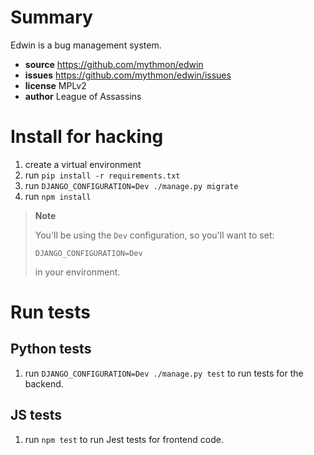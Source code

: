 # Summary

Edwin is a bug management system.

* **source** https://github.com/mythmon/edwin
* **issues** https://github.com/mythmon/edwin/issues
* **license** MPLv2
* **author** League of Assassins


# Install for hacking

1. create a virtual environment
2. run `pip install -r requirements.txt`
3. run `DJANGO_CONFIGURATION=Dev ./manage.py migrate`
4. run `npm install`

> **Note**
>
> You'll be using the `Dev` configuration, so you'll want to set:
>
> ```
> DJANGO_CONFIGURATION=Dev
> ```
>
> in your environment.


# Run tests

## Python tests

1. run `DJANGO_CONFIGURATION=Dev ./manage.py test` to run tests for the backend.

## JS tests

1. run `npm test` to run Jest tests for frontend code.
